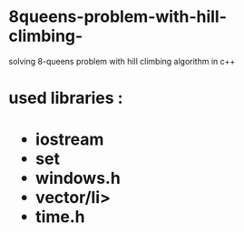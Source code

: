 # 8queens-problem-with-hill-climbing-
solving 8-queens problem with hill climbing algorithm in c++
<h1>used libraries : <h1>
<ul>
<li>iostream</li>
<li>set</li>
<li>windows.h</li>
<li>vector/li>
<li>time.h</li>
</ul>

